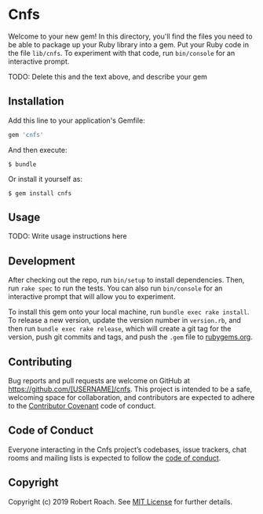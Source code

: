 # Cnfs

Welcome to your new gem! In this directory, you'll find the files you need to be able to package up your Ruby library into a gem. Put your Ruby code in the file `lib/cnfs`. To experiment with that code, run `bin/console` for an interactive prompt.

TODO: Delete this and the text above, and describe your gem

## Installation

Add this line to your application's Gemfile:

```ruby
gem 'cnfs'
```

And then execute:

    $ bundle

Or install it yourself as:

    $ gem install cnfs

## Usage

TODO: Write usage instructions here

## Development

After checking out the repo, run `bin/setup` to install dependencies. Then, run `rake spec` to run the tests. You can also run `bin/console` for an interactive prompt that will allow you to experiment.

To install this gem onto your local machine, run `bundle exec rake install`. To release a new version, update the version number in `version.rb`, and then run `bundle exec rake release`, which will create a git tag for the version, push git commits and tags, and push the `.gem` file to [rubygems.org](https://rubygems.org).

## Contributing

Bug reports and pull requests are welcome on GitHub at https://github.com/[USERNAME]/cnfs. This project is intended to be a safe, welcoming space for collaboration, and contributors are expected to adhere to the [Contributor Covenant](http://contributor-covenant.org) code of conduct.

## Code of Conduct

Everyone interacting in the Cnfs project’s codebases, issue trackers, chat rooms and mailing lists is expected to follow the [code of conduct](https://github.com/rails-on-services/cnfs/blob/master/CODE_OF_CONDUCT.md).

## Copyright

Copyright (c) 2019 Robert Roach. See [MIT License](LICENSE.txt) for further details.
